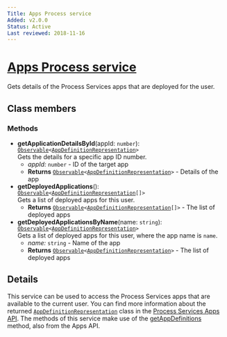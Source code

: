 ```yaml
---
Title: Apps Process service
Added: v2.0.0
Status: Active
Last reviewed: 2018-11-16
---
```


# [Apps Process service](../../lib/core/services/apps-process.service.ts "Defined in apps-process.service.ts")

Gets details of the Process Services apps that are deployed for the user.

## Class members

### Methods

-   **getApplicationDetailsById**(appId: `number`): [`Observable`](http://reactivex.io/documentation/observable.html)`<`[`AppDefinitionRepresentation`](https://github.com/Alfresco/alfresco-js-api/blob/master/src/alfresco-activiti-rest-api/docs/AppDefinitionRepresentation.md)`>`<br/>
    Gets the details for a specific app ID number.
    -   _appId:_ `number`  - ID of the target app
    -   **Returns** [`Observable`](http://reactivex.io/documentation/observable.html)`<`[`AppDefinitionRepresentation`](https://github.com/Alfresco/alfresco-js-api/blob/master/src/alfresco-activiti-rest-api/docs/AppDefinitionRepresentation.md)`>` - Details of the app
-   **getDeployedApplications**(): [`Observable`](http://reactivex.io/documentation/observable.html)`<`[`AppDefinitionRepresentation`](https://github.com/Alfresco/alfresco-js-api/blob/master/src/alfresco-activiti-rest-api/docs/AppDefinitionRepresentation.md)`[]>`<br/>
    Gets a list of deployed apps for this user.
    -   **Returns** [`Observable`](http://reactivex.io/documentation/observable.html)`<`[`AppDefinitionRepresentation`](https://github.com/Alfresco/alfresco-js-api/blob/master/src/alfresco-activiti-rest-api/docs/AppDefinitionRepresentation.md)`[]>` - The list of deployed apps
-   **getDeployedApplicationsByName**(name: `string`): [`Observable`](http://reactivex.io/documentation/observable.html)`<`[`AppDefinitionRepresentation`](https://github.com/Alfresco/alfresco-js-api/blob/master/src/alfresco-activiti-rest-api/docs/AppDefinitionRepresentation.md)`>`<br/>
    Gets a list of deployed apps for this user, where the app name is `name`.
    -   _name:_ `string`  - Name of the app
    -   **Returns** [`Observable`](http://reactivex.io/documentation/observable.html)`<`[`AppDefinitionRepresentation`](https://github.com/Alfresco/alfresco-js-api/blob/master/src/alfresco-activiti-rest-api/docs/AppDefinitionRepresentation.md)`>` - The list of deployed apps

## Details

This service can be used to access the Process Services apps that are available
to the current user. You can find more information about the
returned [`AppDefinitionRepresentation`](https://github.com/Alfresco/alfresco-js-api/blob/master/src/alfresco-activiti-rest-api/docs/AppDefinitionRepresentation.md) class  in the
[Process Services Apps API](https://github.com/Alfresco/alfresco-js-api/blob/master/src/alfresco-activiti-rest-api/docs/AppsApi.md#getAppDefinitions).
The methods of this service make use of the
[getAppDefinitions](https://github.com/Alfresco/alfresco-js-api/blob/master/src/alfresco-activiti-rest-api/docs/AppsApi.md#getAppDefinitions)
method, also from the Apps API.
